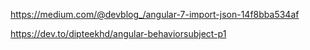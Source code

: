 https://medium.com/@devblog_/angular-7-import-json-14f8bba534af

https://dev.to/dipteekhd/angular-behaviorsubject-p1
